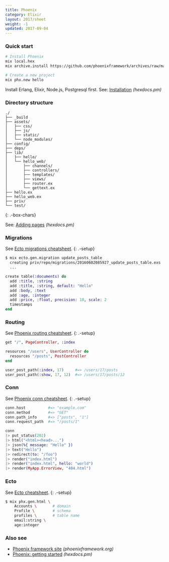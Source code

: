 ```yaml
---
title: Phoenix
category: Elixir
layout: 2017/sheet
weight: -1
updated: 2017-09-04
---
```


### Quick start

```bash
# Install Phoenix
mix local.hex
mix archive.install https://github.com/phoenixframework/archives/raw/master/phx_new.ez
```

```bash
# Create a new project
mix phx.new hello
```

Install Erlang, Elixir, Node.js, Postgresql first.
See: [Installation](https://hexdocs.pm/phoenix/installation.html) _(hexdocs.pm)_

### Directory structure

```
./
├── _build
├── assets/
│   ├── css/
│   ├── js/
│   ├── static/
│   └── node_modules/
├── config/
├── deps/
├── lib/
│   ├── hello/
│   └── hello_web/
│       ├── channels/
│       ├── controllers/
│       ├── templates/
│       ├── views/
│       ├── router.ex
│       └── gettext.ex
├── hello.ex
├── hello_web.ex
├── priv/
└── test/
```
{: .-box-chars}

See: [Adding pages](https://hexdocs.pm/phoenix/adding_pages.html) _(hexdocs.pm)_

### Migrations

See [Ecto migrations cheatsheet](./phoenix-migrations).
{: .-setup}

```bash
$ mix ecto.gen.migration update_posts_table
  creating priv/repo/migrations/20160602085927_update_posts_table.exs
  ...
```

```elixir
create table(:documents) do
  add :title, :string
  add :title, :string, default: "Hello"
  add :body, :text
  add :age, :integer
  add :price, :float, precision: 10, scale: 2
  timestamps
end
```

### Routing

See [Phoenix routing cheatsheet](./phoenix-routing).
{: .-setup}

```elixir
get "/", PageController, :index

resources "/users", UserController do
  resources "/posts", PostController
end
```

```elixir
user_post_path(:index, 17)     #=> /users/17/posts
user_post_path(:show, 17, 12)  #=> /users/17/posts/12
```

### Conn

See [Phoenix conn cheatsheet](./phoenix-conn).
{: .-setup}

```elixir
conn.host          #=> "example.com"
conn.method        #=> "GET"
conn.path_info     #=> ["posts", "1"]
conn.request_path  #=> "/posts/1"
```

```elixir
conn
|> put_status(202)
|> html("<html><head>...")
|> json(%{ message: "Hello" })
|> text("Hello")
|> redirect(to: "/foo")
|> render("index.html")
|> render("index.html", hello: "world")
|> render(MyApp.ErrorView, "404.html")
```

### Ecto


See [Ecto cheatsheet](./phoenix-ecto).
{: .-setup}

```bash
$ mix phx.gen.html \
    Accounts \       # domain
    Profile \        # schema
    profiles \       # table name
    email:string \
    age:integer
```

### Also see

- [Phoenix framework site](http://phoenixframework.org/) _(phoenixframework.org)_
- [Phoenix: getting started](https://hexdocs.pm/phoenix/overview.html) _(hexdocs.pm)_
